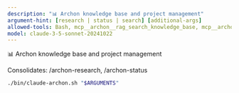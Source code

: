 ```yaml
---
description: "📊 Archon knowledge base and project management"
argument-hint: [research | status | search] [additional-args]
allowed-tools: Bash, mcp__archon__rag_search_knowledge_base, mcp__archon__find_projects, mcp__archon__find_tasks
model: claude-3-5-sonnet-20241022
---
```



📊 Archon knowledge base and project management

Consolidates: /archon-research, /archon-status

```bash
./bin/claude-archon.sh "$ARGUMENTS"
```
